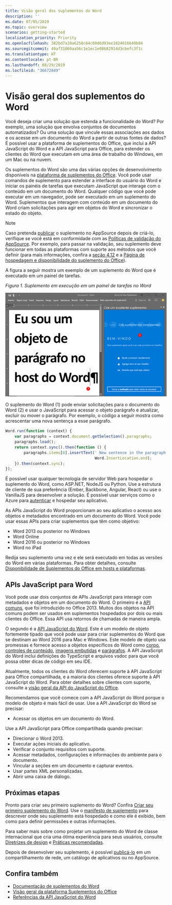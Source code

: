 ```yaml
---
title: Visão geral dos suplementos do Word
description: ''
ms.date: 07/05/2019
ms.topic: overview
scenarios: getting-started
localization_priority: Priority
ms.openlocfilehash: 382bd7a10a6258c84c00d6d93ee1024016640b84
ms.sourcegitcommit: 49af31060aa56c1e1ec1e08682914d3cbefc3f1c
ms.translationtype: HT
ms.contentlocale: pt-BR
ms.lasthandoff: 08/29/2019
ms.locfileid: "36672849"
---
```

# <a name="word-add-ins-overview"></a>Visão geral dos suplementos do Word

Você deseja criar uma solução que estenda a funcionalidade do Word? Por exemplo, uma solução que envolva conjuntos de documentos automatizados? Ou uma solução que vincule essas associações aos dados e os acesse em um documento do Word a partir de outras fontes de dados? É possível usar a plataforma de suplementos do Office, que inclui a API JavaScript do Word e a API JavaScript para Office, para estender os clientes do Word que executam em uma área de trabalho do Windows, em um Mac ou na nuvem.

Os suplementos do Word são uma das várias opções de desenvolvimento disponíveis na [plataforma de suplementos do Office](../overview/office-add-ins.md). Você pode usar comandos de suplemento para estender a interface do usuário do Word e iniciar os painéis de tarefas que executam JavaScript que interage com o conteúdo em um documento do Word. Qualquer código que você pode executar em um navegador, pode ser executado em um suplemento do Word. Suplementos que interagem com conteúdo em um documento do Word criam solicitações para agir em objetos do Word e sincronizar o estado do objeto. 

> [!NOTE]
> Caso pretenda [publicar](../publish/publish.md) o suplemento no AppSource depois de criá-lo, verifique se você está em conformidade com as [Políticas de validação do AppSource](/office/dev/store/validation-policies). Por exemplo, para passar na validação, seu suplemento deve funcionar em todas as plataformas com suporte aos métodos que você definir (para mais informações, confira a [seção 4.12](/office/dev/store/validation-policies#4-apps-and-add-ins-behave-predictably) e a [Página de hospedagem e disponibilidade do suplemento do Office](../overview/office-add-in-availability.md)).

A figura a seguir mostra um exemplo de um suplemento do Word que é executado em um painel de tarefas.

*Figura 1. Suplemento em execução em um painel de tarefas no Word*

![Suplemento em execução em um painel de tarefas no Word](../images/word-add-in-show-host-client.png)

O suplemento do Word (1) pode enviar solicitações para o documento do Word (2) e usar o JavaScript para acessar o objeto parágrafo e atualizar, excluir ou mover o parágrafo. Por exemplo, o código a seguir mostra como acrescentar uma nova sentença a esse parágrafo.

```js
Word.run(function (context) {
    var paragraphs = context.document.getSelection().paragraphs;
    paragraphs.load();
    return context.sync().then(function () {
        paragraphs.items[0].insertText(' New sentence in the paragraph.',
                                       Word.InsertLocation.end);
    }).then(context.sync);
});

```

É possível usar qualquer tecnologia de servidor Web para hospedar o suplemento do Word, como ASP.NET, NodeJS ou Python. Use a estrutura de cliente de sua preferência (Ember, Backbone, Angular, React) ou use o VanillaJS para desenvolver a solução. É possível usar serviços como o Azure para [autenticar](../develop/use-the-oauth-authorization-framework-in-an-office-add-in.md) e hospedar seu aplicativo.

As APIs JavaScript do Word proporcionam ao seu aplicativo o acesso aos objetos e metadados encontrado em um documento do Word. Você pode usar essas APIs para criar suplementos que têm como objetivo:

* Word 2013 ou posterior no Windows
* Word Online
* Word 2016 ou posterior no Windows
* Word no iPad

Redija seu suplemento uma vez e ele será executado em todas as versões do Word em várias plataformas. Para obter detalhes, consulte [Disponibilidade de Suplementos do Office em hosts e plataformas](../overview/office-add-in-availability.md).

## <a name="javascript-apis-for-word"></a>APIs JavaScript para Word

Você pode usar dois conjuntos de APIs JavaScript para interagir com metadados e objetos em um documento do Word. O primeiro é a [API comuns](/javascript/api/office), que foi introduzido no Office 2013. Muitos dos objetos na API comuns podem ser usados em suplementos hospedados por dois ou mais clientes do Office.  Essa API usa retornos de chamadas de maneira ampla.

O segundo é a [API JavaScript do Word](/javascript/api/word). Este é um modelo de objeto fortemente tipado que você pode usar para criar suplementos do Word que se destinam ao Word 2016 para Mac e Windows. Este modelo de objeto usa promessas e fornece acesso a objetos específicos do Word como [corpo](/javascript/api/word/word.body), [controles de conteúdo](/javascript/api/word/word.contentcontrol), [imagens embutidas](/javascript/api/word/word.inlinepicture) e [parágrafos](/javascript/api/word/word.paragraph). A API JavaScript do Word inclui definições do TypeScript e arquivos vsdoc para que você possa obter dicas de código em seu IDE.

Atualmente, todos os clientes do Word oferecem suporte à API JavaScript para Office compartilhada, e a maioria dos clientes oferece suporte à API JavaScript do Word. Para obter detalhes sobre clientes com suporte, consulte a [visão geral da API do JavaScript do Office](../reference/javascript-api-for-office.md).

Recomendamos que você comece com a API JavaScript do Word porque o modelo de objeto é mais fácil de usar. Use a API JavaScript do Word se precisar:

* Acessar os objetos em um documento do Word.

Use a API JavaScript para Office compartilhada quando precisar:

* Direcionar o Word 2013.
* Executar ações iniciais do aplicativo.
* Verificar o conjunto requisitos com suporte.
* Acessar metadados, configurações e informações do ambiente para o documento.
* Vincular a seções em um documento e capturar eventos.
* Usar partes XML personalizadas.
* Abrir uma caixa de diálogo.

## <a name="next-steps"></a>Próximas etapas

Pronto para criar seu primeiro suplemento do Word? Confira [Criar seu primeiro suplemento do Word](word-add-ins.md). Use o [manifesto de suplemento](../develop/add-in-manifests.md) para descrever onde seu suplemento está hospedado e como ele é exibido, bem como para definir permissões e outras informações.

Para saber mais sobre como projetar um suplemento do Word de classe internacional que cria uma ótima experiência para seus usuários, consulte [Diretrizes de design](../design/add-in-design.md) e [Práticas recomendadas](../concepts/add-in-development-best-practices.md).

Depois de desenvolver seu suplemento, é possível [publicá-lo](../publish/publish.md) em um compartilhamento de rede, um catálogo de aplicativos ou no AppSource.

## <a name="see-also"></a>Confira também

* [Documentação de suplementos do Word](index.md)
* [Visão geral da plataforma Suplementos do Office](../overview/office-add-ins.md)
* [Referências da API JavaScript do Word](/office/dev/add-ins/reference/overview/word-add-ins-reference-overview)
